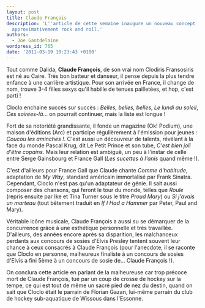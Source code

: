 ```yaml
---
layout: post
title: Claude François
description: 'L''article de cette semaine inaugure un nouveau concept : l''artiste
  approximativement rock and roll.'
authors:
  - Joe Gantdelaine
wordpress_id: 765
date: '2011-03-19 10:23:43 +0100'
---
```

Tout comme Dalida, __Claude François__, de son vrai nom Clodiris Fransosiris est né au Caire. Très bon batteur et danseur, il pense depuis la plus tendre enfance à une carrière artistique. Pour son arrivée en France, il change de nom, trouve 3-4 filles sexys qu'il habille de tenues pailletées, et hop, c'est parti !

Cloclo enchaine succès sur succès : *Belles, belles, belles*, *Le lundi au soleil*, *Ces soirées-là*… on pourrait continuer, mais la liste est longue !

Fort de sa notoriété grandissante, il fonde un magazine (Ok! Podium), une maison d'éditions (Arc) et participe régulièrement à l'émission pour jeunes : *Coucou les aminches !*. C'est aussi un découvreur de talents, révélant à la face du monde Pascal Krug, dit Le Petit Prince et son tube, *C'est bien joli d'être copains*. Mais leur relation est ambiguë, un peu à l'instar de celle entre Serge Gainsbourg et France Gall (*Les sucettes à l'anis* quand même !).

C'est d'ailleurs pour France Gall que Claude chante *Comme d'habitude*, adaptation de *My Way*, standard américain immortalisé par Frank Sinatra. Cependant, Cloclo n'est pas qu'un adaptateur de génie. Il sait aussi composer des chansons, qui feront le tour du monde, telles que *Roule* (repris ensuite par Ike et Tina Turner sous le titre *Proud Mary*) ou *Si j'avais un marteau* (tout bêtement traduit en *If I Had a Hammer* par Peter, Paul and Mary).

Véritable icône musicale, Claude François a aussi su se démarquer de la concurrence grâce à une esthétique personnelle et très travaillée. D'ailleurs, des années encore après sa disparition, les malchanceux perdants aux concours de sosies d'Elvis Presley tentent souvent leur chance à ceux consacrés à Claude François (pour l'anecdote, il se raconte que Cloclo en personne, malheureux finaliste à un concours de sosies d'Elvis a fini 5ème à un concours de sosie de… Claude François !).

On conclura cette article en parlant de la malheureuse car trop précoce mort de Claude François, tué par un coup de crosse de hockey sur la tempe, ce qui est tout de même un sacré pied de nez du destin, quand on sait que Cloclo était le parrain de Florian Gazan, lui-même parrain du club de hockey sub-aquatique de Wissous dans l'Essonne.
